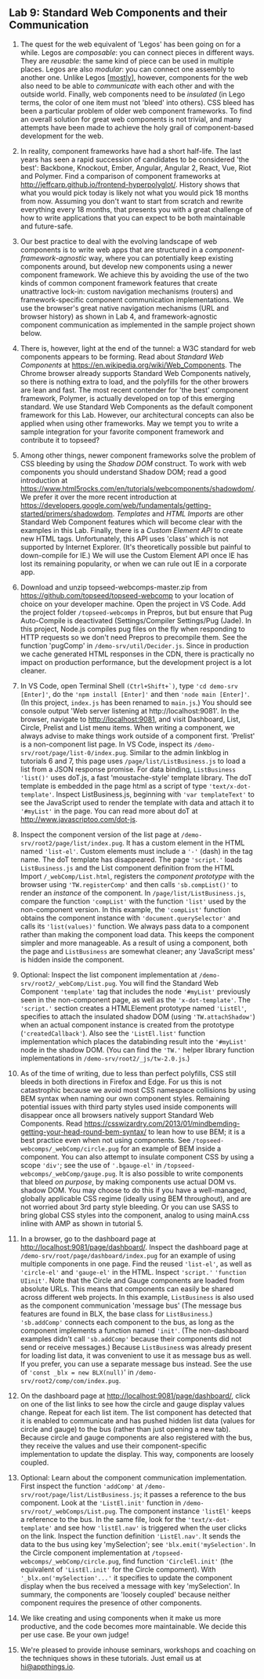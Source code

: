 ## Lab 9: Standard Web Components and their Communication 

1. The quest for the web equivalent of 'Legos' has been going on for a while. Legos are _composable_: you can connect pieces in different ways. They are _reusable_: the same kind of piece can be used in multiple places. Legos are also _modular_: you can connect one assembly to another one. Unlike Legos [<a href='https://www.kickstarter.com/projects/1068475467/brixo-building-blocks-meet-electricity-and-iot' target='_blank'>mostly</a>], however, components for the web also need to be able to _communicate_ with each other and with the outside world. Finally, web components need to be _insulated_ (in Lego terms, the color of one item must not 'bleed' into others). CSS bleed has been a particular problem of older web component frameworks. To find an overall solution for great web components is not trivial, and many attempts have been made to achieve the holy grail of component-based development for the web.

2. In reality, component frameworks have had a short half-life. The last years has seen a rapid succession of candidates to be considered 'the best': Backbone, Knockout, Ember, Angular, Angular 2, React, Vue, Riot and Polymer. Find a comparison of component frameworks at <a href='http://jeffcarp.github.io/frontend-hyperpolyglot/' target='_blank'>http://jeffcarp.github.io/frontend-hyperpolyglot/</a>. History shows that what you would pick today is likely not what you would pick 18 months from now. Assuming you don't want to start from scratch and rewrite everything every 18 months, that presents you with a great challenge of how to write applications that you can expect to be both maintainable and future-safe.

3. Our best practice to deal with the evolving landscape of web components is to write web apps that are structured in a _component-framework-agnostic_ way, where you can potentially keep existing components around, but develop new components using a newer component framework. We achieve this by avoiding the use of the two kinds of common component framework features that create unattractive lock-in: custom navigation mechanisms (routers) and framework-specific component communication implementations. We use the browser's great native navigation mechanisms (URL and browser history) as shown in Lab 4, and framework-agnostic component communication as implemented in the sample project shown below. 

4. There is, however, light at the end of the tunnel: a W3C standard for web components appears to be forming.  Read about _Standard Web Components_ at <a href='https://en.wikipedia.org/wiki/Web_Components' target='_blank'>https://en.wikipedia.org/wiki/Web_Components</a>. The Chrome browser already supports Standard Web Components natively, so there is nothing extra to load, and the polyfills for the other browers are lean and fast. The most recent contender for 'the best' component framework, Polymer, is actually developed on top of this emerging standard. We use Standard Web Components as the default component framework for this Lab. However, our architectural concepts can also be applied when using other frameworks. May we tempt you to write a sample integration for your favorite component framework and contribute it to topseed?

5. Among other things, newer component frameworks solve the problem of CSS bleeding by using the _Shadow DOM_ construct. To work with web components you should understand Shadow DOM; read a good introduction at <a href='https://www.html5rocks.com/en/tutorials/webcomponents/shadowdom/' target='_blank'>https://www.html5rocks.com/en/tutorials/webcomponents/shadowdom/</a>. We prefer it over the more recent introduction at 
<a href='https://developers.google.com/web/fundamentals/getting-started/primers/shadowdom' target='_blank'>https://developers.google.com/web/fundamentals/getting-started/primers/shadowdom</a>. _Templates_ and _HTML Imports_ are other Standard Web Component features which will become clear with the examples in this Lab. Finally, there is a _Custom Element API_ to create new HTML tags. Unfortunately, this API uses 'class' which is not supported by Internet Explorer. (It's theoretically possible but painful to down-compile for IE.) We will use the Custom Element API once IE has lost its remaining popularity, or when we can rule out IE in a corporate app. 

6. Download and unzip topseed-webcomps-master.zip from <a href='https://github.com/topseed/topseed-webcomps' target='_blank'>https://github.com/topseed/topseed-webcomp</a> to your location of choice on your developer machine. Open the project in VS Code. Add the project folder `/topseed-webcomps` in Prepros, but but ensure that Pug Auto-Compile is deactivated (Settings/Compiler Settings/Pug (Jade). In this project, Node.js compiles pug files on the fly when responding to HTTP requests so we don't need Prepros to precompile them. See the function 'pugComp' in `/demo-srv/util/Decider.js`. Since in production we cache generated HTML responses in the CDN, there is practically no impact on production performance, but the development project is a lot cleaner.

7. In VS Code, open Terminal Shell ``(Ctrl+Shift+`)``, type `'cd demo-srv [Enter]'`, do the `'npm install [Enter]'` and then `'node main [Enter]'`. (In this project, `index.js` has been renamed to `main.js`.) You should see console output 'Web server listening at http://localhost:9081'. In the browser, navigate to <a href='http://localhost:9081' target='_blank'>http://localhost:9081</a>, and visit Dashboard, List, Circle, Prelist and List menu items. When writing a component, we always advise to make things work outside of a component first. 'Prelist' is a non-component list page. In VS Code, inspect its `/demo-srv/root/page/list-0/index.pug`. Similar to the admin linkblog in tutorials 6 and 7, this page uses `/page/list/ListBusiness.js` to load a list from a JSON response promise. For data binding, `ListBusiness` `'list()'` uses doT.js, a fast 'moustache-style' template library. The doT template is embedded in the page html as a script of type `'text/x-dot-template'`. Inspect ListBusiness.js, beginning with `'var templateText'` to see the JavaScript used to render the template with data and attach it to `'#myList'` in the page. You can read more about doT at <a href='http://www.javascriptoo.com/dot-js' target='_blank'>http://www.javascriptoo.com/dot-js</a>.

8. Inspect the component version of the list page at `/demo-srv/root2/page/list/index.pug`. It has a custom element in the HTML named `'list-el'`. Custom elements must include a `'-'` (dash) in the tag name. The doT template has disappeared. The page `'script.'` loads `ListBusiness.js` and the List component definition from the HTML Import `/_webComp/List.html`, registers the _component prototype_ with the browser using `'TW.registerComp'` and then calls `'sb.compList()'` to render an _instance_ of the component. In `/page/list/ListBusiness.js`, compare the function `'compList'` with the function `'list'` used by the non-component version. In this example, the `'compList'` function obtains the component instance with `'document.querySelector'` and calls its `'list(values)'` function. We always pass data to a component rather than making the component load data. This keeps the component simpler and more manageable. As a result of using a component, both the page and `ListBusiness` are somewhat cleaner; any 'JavaScript mess' is hidden inside the component.

9. Optional: Inspect the list component implementation at `/demo-srv/root2/_webComp/List.pug`. You will find the Standard Web Component `'template'` tag that includes the node `'#myList'` previously seen in the non-component page, as well as the `'x-dot-template'`. The `'script.'` section creates a HTMLElement prototype named `'ListEl'`, specifies to attach the insulated shadow DOM (using `'TW.attachShadow'`) when an actual component instance is created from the prototype (`'createdCallback'`). Also see the `'ListEl.list'` function implementation which places the databinding result into the `'#myList'` node in the shadow DOM. (You can find the `'TW.'` helper library function implementations in `/demo-srv/root2/_js/tw-2.0.js`.) 

10. As of the time of writing, due to less than perfect polyfills, CSS still bleeds in both directions in Firefox and Edge. For us this is not catastrophic because we avoid most CSS namespace collisions by using BEM syntax when naming our own component styles. Remaining potential issues with third party styles used inside components will disappear once all browsers natively support Standard Web Components. Read <a href='https://csswizardry.com/2013/01/mindbemding-getting-your-head-round-bem-syntax/' target='_blank'>https://csswizardry.com/2013/01/mindbemding-getting-your-head-round-bem-syntax/</a> to lean how to use BEM; it is a best practice even when not using components. See `/topseed-webcomps/_webComp/circle.pug` for an example of BEM inside a component. You can also attempt to insulate component CSS by using a scope `'div'`; see the use of `'.bgauge-el'` in `/topseed-webcomps/_webComp/gauge.pug`. It is also possible to write components that bleed _on purpose_, by making components use actual DOM vs. shadow DOM. You may choose to do this if you have a well-managed, globally applicable CSS regime (ideally using BEM throughout), and are not worried about 3rd party style bleeding. Or you can use SASS to bring global CSS styles into the component, analog to using mainA.css inline with AMP as shown in tutorial 5.

11. In a browser, go to the dashboard page at <a href='http://localhost:9081/page/dashboard/' target='_blank'>http://localhost:9081/page/dashboard/</a>. Inspect the dashboard page at `/demo-srv/root/page/dashboard/index.pug` for an example of using multiple components in one page. Find the reused `'list-el'`, as well as `'circle-el'` and `'gauge-el'` in the HTML. Inspect `'script.'` `'function UIinit'`. Note that the Circle and Gauge components are loaded from absolute URLs. This means that components can easily be shared across different web projects. In this example, `ListBusiness` is also used as the component communication 'message bus' (The message bus features are found in BLX, the base class for `ListBusiness`.) `'sb.addComp'` connects each component to the bus, as long as the component implements a function named `'init'`. (The non-dashboard examples didn't call `'sb.addComp'` because their components did not send or receive messages.) Because `ListBusines`s was already present for loading list data, it was convenient to use it as message bus as well. If you prefer, you can use a separate message bus instead. See the use of `'const _blx = new BLX(null)`' in `/demo-srv/root2/comp/com/index.pug`.

12. On the dashboard page at <a href='http://localhost:9081/page/dashboard/' target='_blank'>http://localhost:9081/page/dashboard/</a>, click on one of the list links to see how the circle and gauge display values change. Repeat for each list item. The list component has detected that it is enabled to communicate and has pushed hidden list data (values for circle and gauge) to the bus (rather than just opening a new tab). Because circle and gauge components are also registered with the bus, they receive the values and use their component-specific implementation to update the display. This way, components are loosely coupled. 

13. Optional: Learn about the component communication implementation. First inspect the function `'addComp'` at `/demo-srv/root/page/list/ListBusiness.js`; it passes a reference to the bus component. Look at the `'ListEl.init'` function in `/demo-srv/root/_webComps/List.pug`. The component instance `'listEl'` keeps a reference to the bus. In the same file, look for the `'text/x-dot-template'` and see how `'listEl.nav'` is triggered when the user clicks on the link. Inspect the function definition `'ListEl.nav'`. It sends the data to the bus using key 'mySelection'; see `'blx.emit('mySelection'`. In the Circle component implementation at `/topseed-webcomps/_webComp/circle.pug`, find function `'CircleEl.init'` (the equivalent of `'ListEl.init'` for the Circle compoment). With `'_blx.on('mySelection'...'` it specifies to update the component display when the bus received a message with key 'mySelection'. In summary, the components are 'loosely coupled' because neither component requires the presence of other components. 

14. We like creating and using components when it make us more productive, and the code becomes more maintainable. We decide this per use case. Be your own judge! 

15. We're pleased to provide inhouse seminars, workshops and coaching on the techniques shows in these tutorials. Just email us at hi@appthings.io.